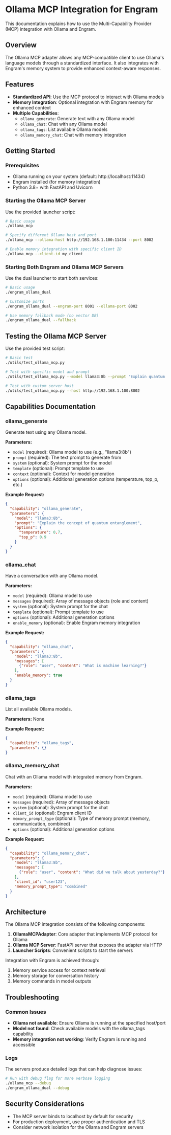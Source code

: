 # Ollama MCP Integration for Engram

This documentation explains how to use the Multi-Capability Provider (MCP) integration with Ollama and Engram.

## Overview

The Ollama MCP adapter allows any MCP-compatible client to use Ollama's language models through a standardized interface. It also integrates with Engram's memory system to provide enhanced context-aware responses.

## Features

- **Standardized API**: Use the MCP protocol to interact with Ollama models
- **Memory Integration**: Optional integration with Engram memory for enhanced context
- **Multiple Capabilities**:
  - `ollama_generate`: Generate text with any Ollama model
  - `ollama_chat`: Chat with any Ollama model
  - `ollama_tags`: List available Ollama models
  - `ollama_memory_chat`: Chat with memory integration

## Getting Started

### Prerequisites

- Ollama running on your system (default: http://localhost:11434)
- Engram installed (for memory integration)
- Python 3.8+ with FastAPI and Uvicorn

### Starting the Ollama MCP Server

Use the provided launcher script:

```bash
# Basic usage
./ollama_mcp

# Specify different Ollama host and port
./ollama_mcp --ollama-host http://192.168.1.100:11434 --port 8002

# Enable memory integration with specific client ID
./ollama_mcp --client-id my_client
```

### Starting Both Engram and Ollama MCP Servers

Use the dual launcher to start both services:

```bash
# Basic usage
./engram_ollama_dual

# Customize ports
./engram_ollama_dual --engram-port 8001 --ollama-port 8002

# Use memory fallback mode (no vector DB)
./engram_ollama_dual --fallback
```

## Testing the Ollama MCP Server

Use the provided test script:

```bash
# Basic test
./utils/test_ollama_mcp.py

# Test with specific model and prompt
./utils/test_ollama_mcp.py --model llama3:8b --prompt "Explain quantum computing"

# Test with custom server host
./utils/test_ollama_mcp.py --host http://192.168.1.100:8002
```

## Capabilities Documentation

### ollama_generate

Generate text using any Ollama model.

**Parameters:**
- `model` (required): Ollama model to use (e.g., "llama3:8b")
- `prompt` (required): The text prompt to generate from
- `system` (optional): System prompt for the model
- `template` (optional): Prompt template to use
- `context` (optional): Context for model generation
- `options` (optional): Additional generation options (temperature, top_p, etc.)

**Example Request:**
```json
{
  "capability": "ollama_generate",
  "parameters": {
    "model": "llama3:8b",
    "prompt": "Explain the concept of quantum entanglement",
    "options": {
      "temperature": 0.7,
      "top_p": 0.9
    }
  }
}
```

### ollama_chat

Have a conversation with any Ollama model.

**Parameters:**
- `model` (required): Ollama model to use
- `messages` (required): Array of message objects (role and content)
- `system` (optional): System prompt for the chat
- `template` (optional): Prompt template to use
- `options` (optional): Additional generation options
- `enable_memory` (optional): Enable Engram memory integration

**Example Request:**
```json
{
  "capability": "ollama_chat",
  "parameters": {
    "model": "llama3:8b",
    "messages": [
      {"role": "user", "content": "What is machine learning?"}
    ],
    "enable_memory": true
  }
}
```

### ollama_tags

List all available Ollama models.

**Parameters:** None

**Example Request:**
```json
{
  "capability": "ollama_tags",
  "parameters": {}
}
```

### ollama_memory_chat

Chat with an Ollama model with integrated memory from Engram.

**Parameters:**
- `model` (required): Ollama model to use
- `messages` (required): Array of message objects
- `system` (optional): System prompt for the chat
- `client_id` (optional): Engram client ID
- `memory_prompt_type` (optional): Type of memory prompt (memory, communication, combined)
- `options` (optional): Additional generation options

**Example Request:**
```json
{
  "capability": "ollama_memory_chat",
  "parameters": {
    "model": "llama3:8b",
    "messages": [
      {"role": "user", "content": "What did we talk about yesterday?"}
    ],
    "client_id": "user123",
    "memory_prompt_type": "combined"
  }
}
```

## Architecture

The Ollama MCP integration consists of the following components:

1. **OllamaMCPAdapter**: Core adapter that implements MCP protocol for Ollama
2. **Ollama MCP Server**: FastAPI server that exposes the adapter via HTTP
3. **Launcher Scripts**: Convenient scripts to start the servers

Integration with Engram is achieved through:
1. Memory service access for context retrieval
2. Memory storage for conversation history
3. Memory commands in model outputs

## Troubleshooting

### Common Issues

- **Ollama not available**: Ensure Ollama is running at the specified host/port
- **Model not found**: Check available models with the ollama_tags capability
- **Memory integration not working**: Verify Engram is running and accessible

### Logs

The servers produce detailed logs that can help diagnose issues:

```bash
# Run with debug flag for more verbose logging
./ollama_mcp --debug
./engram_ollama_dual --debug
```

## Security Considerations

- The MCP server binds to localhost by default for security
- For production deployment, use proper authentication and TLS
- Consider network isolation for the Ollama and Engram servers